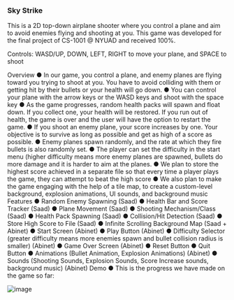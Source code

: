 ### Sky Strike

This is a 2D top-down airplane shooter where you control a plane and aim to avoid enemies flying and shooting at you. This game was developed for the final project of CS-1001 @ NYUAD and received 100%.

Controls: WASD/UP, DOWN, LEFT, RIGHT to move your plane, and SPACE to shoot

Overview
●	In our game, you control a plane, and enemy planes are flying toward you trying to shoot at you. You have to avoid colliding with them or getting hit by their bullets or your health will go down.
●	You can control your plane with the arrow keys or the WASD keys and shoot with the space key
●	As the game progresses, random health packs will spawn and float down. If you collect one, your health will be restored. If you run out of health, the game is over and the user will have the option to restart the game.
●	If you shoot an enemy plane, your score increases by one. Your objective is to survive as long as possible and get as high of a score as possible.
●	Enemy planes spawn randomly, and the rate at which they fire bullets is also randomly set. 
●	The player can set the difficulty in the start menu (higher difficulty means more enemy planes are spawned, bullets do more damage and it is harder to aim at the planes.
●	We plan to store the highest score achieved in a separate file so that every time a player plays the game, they can attempt to beat the high score
●	We also plan to make the game engaging with the help of a tile map, to create a custom-level background, explosion animations, UI sounds, and background music
Features
●	Random Enemy Spawning (Saad)
●	Health Bar and Score Tracker (Saad)
●	Plane Movement (Saad)
●	Shooting Mechanism/Class (Saad)
●	Health Pack Spawning (Saad)
●	Collision/Hit Detection (Saad)
●	Store High Score to File (Saad)
●	Infinite Scrolling Background Map (Saad + Abinet)
●	Start Screen (Abinet)
●	Play Button (Abinet)
●	Difficulty Selector (greater difficulty means more enemies spawn and bullet collision radius is smaller) (Abinet)
●	Game Over Screen (Abinet)
●	Reset Button
●	Quit Button
●	Animations (Bullet Animation, Explosion Animations) (Abinet)
●	Sounds (Shooting Sounds, Explosion Sounds, Score Increase sounds, background music) (Abinet)
Demo
●	This is the progress we have made on the game so far:

![image](https://github.com/one-loop/sky-strike/assets/78092430/891e0695-429f-450b-b8c2-c5fc72c7feb4)
